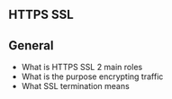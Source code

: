 ## HTTPS SSL

## General
- What is HTTPS SSL 2 main roles
- What is the purpose encrypting traffic
- What SSL termination means

